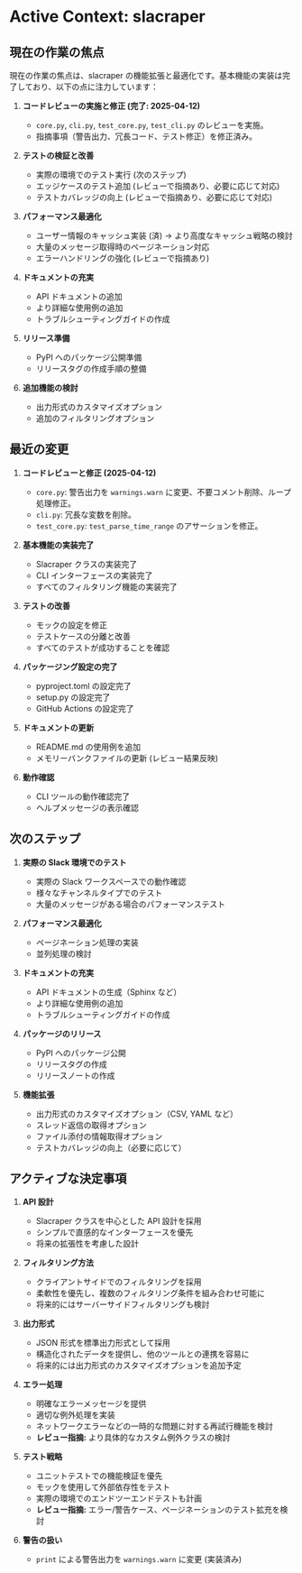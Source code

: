# Active Context: slacraper

## 現在の作業の焦点

現在の作業の焦点は、slacraper の機能拡張と最適化です。基本機能の実装は完了しており、以下の点に注力しています：

1.  **コードレビューの実施と修正 (完了: 2025-04-12)**

    - `core.py`, `cli.py`, `test_core.py`, `test_cli.py` のレビューを実施。
    - 指摘事項（警告出力、冗長コード、テスト修正）を修正済み。

2.  **テストの検証と改善**

    - 実際の環境でのテスト実行 (次のステップ)
    - エッジケースのテスト追加 (レビューで指摘あり、必要に応じて対応)
    - テストカバレッジの向上 (レビューで指摘あり、必要に応じて対応)

3.  **パフォーマンス最適化**

    - ユーザー情報のキャッシュ実装 (済) -> より高度なキャッシュ戦略の検討
    - 大量のメッセージ取得時のページネーション対応
    - エラーハンドリングの強化 (レビューで指摘あり)

4.  **ドキュメントの充実**

    - API ドキュメントの追加
    - より詳細な使用例の追加
    - トラブルシューティングガイドの作成

5.  **リリース準備**

    - PyPI へのパッケージ公開準備
    - リリースタグの作成手順の整備

6.  **追加機能の検討**
    - 出力形式のカスタマイズオプション
    - 追加のフィルタリングオプション

## 最近の変更

1.  **コードレビューと修正 (2025-04-12)**

    - `core.py`: 警告出力を `warnings.warn` に変更、不要コメント削除、ループ処理修正。
    - `cli.py`: 冗長な変数を削除。
    - `test_core.py`: `test_parse_time_range` のアサーションを修正。

2.  **基本機能の実装完了**

    - Slacraper クラスの実装完了
    - CLI インターフェースの実装完了
    - すべてのフィルタリング機能の実装完了

3.  **テストの改善**

    - モックの設定を修正
    - テストケースの分離と改善
    - すべてのテストが成功することを確認

4.  **パッケージング設定の完了**

    - pyproject.toml の設定完了
    - setup.py の設定完了
    - GitHub Actions の設定完了

5.  **ドキュメントの更新**

    - README.md の使用例を追加
    - メモリーバンクファイルの更新 (レビュー結果反映)

6.  **動作確認**
    - CLI ツールの動作確認完了
    - ヘルプメッセージの表示確認

## 次のステップ

1.  **実際の Slack 環境でのテスト**

    - 実際の Slack ワークスペースでの動作確認
    - 様々なチャンネルタイプでのテスト
    - 大量のメッセージがある場合のパフォーマンステスト

2.  **パフォーマンス最適化**

    - ページネーション処理の実装
    - 並列処理の検討

3.  **ドキュメントの充実**

    - API ドキュメントの生成（Sphinx など）
    - より詳細な使用例の追加
    - トラブルシューティングガイドの作成

4.  **パッケージのリリース**

    - PyPI へのパッケージ公開
    - リリースタグの作成
    - リリースノートの作成

5.  **機能拡張**
    - 出力形式のカスタマイズオプション（CSV, YAML など）
    - スレッド返信の取得オプション
    - ファイル添付の情報取得オプション
    - テストカバレッジの向上（必要に応じて）

## アクティブな決定事項

1.  **API 設計**

    - Slacraper クラスを中心とした API 設計を採用
    - シンプルで直感的なインターフェースを優先
    - 将来の拡張性を考慮した設計

2.  **フィルタリング方法**

    - クライアントサイドでのフィルタリングを採用
    - 柔軟性を優先し、複数のフィルタリング条件を組み合わせ可能に
    - 将来的にはサーバーサイドフィルタリングも検討

3.  **出力形式**

    - JSON 形式を標準出力形式として採用
    - 構造化されたデータを提供し、他のツールとの連携を容易に
    - 将来的には出力形式のカスタマイズオプションを追加予定

4.  **エラー処理**

    - 明確なエラーメッセージを提供
    - 適切な例外処理を実装
    - ネットワークエラーなどの一時的な問題に対する再試行機能を検討
    - **レビュー指摘:** より具体的なカスタム例外クラスの検討

5.  **テスト戦略**

    - ユニットテストでの機能検証を優先
    - モックを使用して外部依存性をテスト
    - 実際の環境でのエンドツーエンドテストも計画
    - **レビュー指摘:** エラー/警告ケース、ページネーションのテスト拡充を検討

6.  **警告の扱い**
    - `print` による警告出力を `warnings.warn` に変更 (実装済み)

